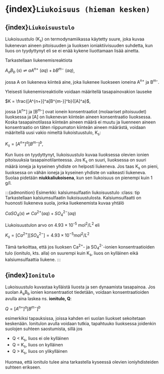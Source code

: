 # {index}`Liukoisuus (hieman kesken)`

## {index}`Liukoisuustulo`
Liukoisuustulo (K<sub>s</sub>) on termodynamiikassa käytetty suure, joka kuvaa liukenevan aineen pitoisuuden ja liuoksen ioniaktiivisuuden suhdetta, kun liuos on tyydyttynyt eli se ei enää kykene liuottamaan lisää ainetta.

Tarkastellaan liukenemisreaktiota

$A_aB_b \ (s) ⇌  aA^{n+} \ (aq) + bB^{m-} \ (aq)$,

jossa A on liukeneva kiinteä aine, joka liukenee liuokseen ioneina A<sup>n+</sup> ja B<sup>m-</sup>.

Yleisesti liukenemisreaktiolle voidaan määritellä tasapainovakion lauseke

$K = \frac{[A^{n+}]^a[B^{m-}]^b}{[A]^a}$,

jossa [A<sup>n+</sup>] ja [B<sup>m-</sup>] ovat ionein konsentraatiot (molaariset pitoisuudet) liuoksessa ja [A] on liukenevan kiinteän aineen konsentraatio liuoksessa. Koska tasapainotilassa kiinteän aineen määrä ei muutu ja liuenneen aineen konsentraatio on täten riippumaton kiinteän aineen määrästä, voidaan määritellä uusi vakio nimeltä liukoistuustulo, K<sub>s</sub>:

$K_{s} = [A^{n+}]^a[B^{m-}]^b$,

Kun liuos on tyydyttynyt, liukoisuustulo kuvaa liuoksessa olevien ionien pitoisuuksia tasapainotilanteessa. Jos K<sub>s</sub> on suuri, liuoksessa on suuri määrä ioneja ja kyseinen yhdiste on helposti liukeneva. Jos taas K<sub>s</sub> on pieni, liuoksessa on vähän ioneja ja kyseinen yhdiste on vaikeasti liukeneva. Suolaa pidetään **niukkaliukoisena**, kun sen liukoisuus on pienempi kuin 1 g/l.

:::{admonition} Esimerkki: kalsiumsulfaatin liukoisuustulo
:class: tip
Tarkastellaan kalsiumsulfaatin liukoisuustulosta. Kalsiumsulfaatti on huonosti liukeneva suola, jonka liuekenemista kuvaa yhtälö

$CaSO_{4}(s) ⇌ Ca^{2+}(aq) + SO_{4}^{2-}(aq)$

Liukoisuustulon arvo on 4.93 × 10<sup>-5</sup> mol<sup>2</sup>/L<sup>2</sup> eli

$K_{s} = [Ca^{2+}][SO_{4}^{2-}] = 4.93 × 10^{-5} mol^{2}/L^{2}$

Tämä tarkoittaa, että jos liuoksen Ca<sup>2+</sup>- ja SO<sub>4</sub><sup>2-</sup>-ionien konsentraatioiden tulo (ionitulo, kts. alla) on suurempi kuin K<sub>s</sub>, liuos on kylläinen eikä kalsiumsulfaattia liukene.
:::

## {index}`Ionitulo`
Lukoisuustulo kuvastaa kylläistä liuosta ja sen dynaamista tasapainoa. Jos suolan A<sub>a</sub>B<sub>b</sub> ionien konsentraatiot tiedetään, voidaan konsentraatioiden avulla aina laskea ns. **ionitulo, Q**:

$Q = [A^{n+}]^a[B^{m-}]^b$

esimerkiksi tapauksissa, joissa kahden eri suolan liuokset sekoitetaan keskenään. Ionitulon avulla voidaan tutkia, tapahtuuko liuoksessa joidenkin suolojen suhteen saostumista, sillä jos

- Q < K<sub>s</sub>, liuos ei ole kylläinen
- Q = K<sub>s</sub>, liuos on kylläinen
- Q > K<sub>s</sub>, liuos on ylikylläinen

Huomaa, että ionitulo tulee aina tarkastella kyseessä olevien ioniyhdisteiden suhteen erikseen.